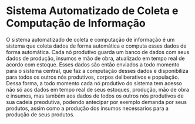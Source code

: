 # Sistema Automatizado de Coleta e Computação de Informação

O sistema automatizado de coleta e computação de informação é um sistema que coleta dados de forma automática e computa esses dados de forma automática. Cada nó produtivo guarda um banco de dados com seus dados de produção, insumos e mão de obra, atualizado em tempo real de acordo com estoque. Esses dados são então enviados a todo momento para o sistema central, que faz a computação desses dados e disponibiliza para todos os outros nós produtivos, corpos deliberativos e população. Dessa forma, a todo momento cada nó produtivo do sistema tem acesso não só aos dados em tempo real de seus estoques, produção, mão de obra e insumos, mas também aos dados de todos os outros nós produtivos de sua cadeia preodutiva, podendo antecipar por exemplo demanda por seus produtos, assim como a produção dos insumos necessarios para a produção de seus produtos.
